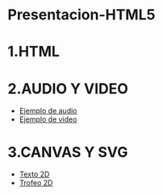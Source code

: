 # Presentacion-HTML5

# 1.HTML
# 2.AUDIO Y VIDEO
* [Ejemplo de audio](AUDIO_EJEMPLOS/audio.html)
* [Ejemplo de video](AUDIO_EJEMPLOS/video.html)
# 3.CANVAS Y SVG
* [Texto 2D](TEXTO_2D/texto2D.html)
* [Trofeo 2D](TROFEO_2D/test.html)